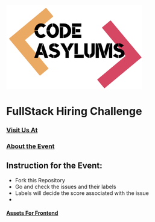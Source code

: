 ![CodeAsylums Logo](/logo.png)

# **FullStack Hiring Challenge**

### [Visit Us At](https://www.codeasylums.com)

### [About the Event](https://github.com/codeasylums-bootcamp/CodeAsylums-Hiring-Challenge-FullStack/blob/master/HIRING%20CHALLENGE.pdf)

## Instruction for the Event:
- Fork this Repository 
- Go and check the issues and their labels
- Labels will decide the score associated with the issue
- 

#### [Assets For Frontend](https://github.com/codeasylums-bootcamp/CodeAsylums-Hiring-Challenge-FullStack/tree/master/Frontend/Assets-Frontend)


